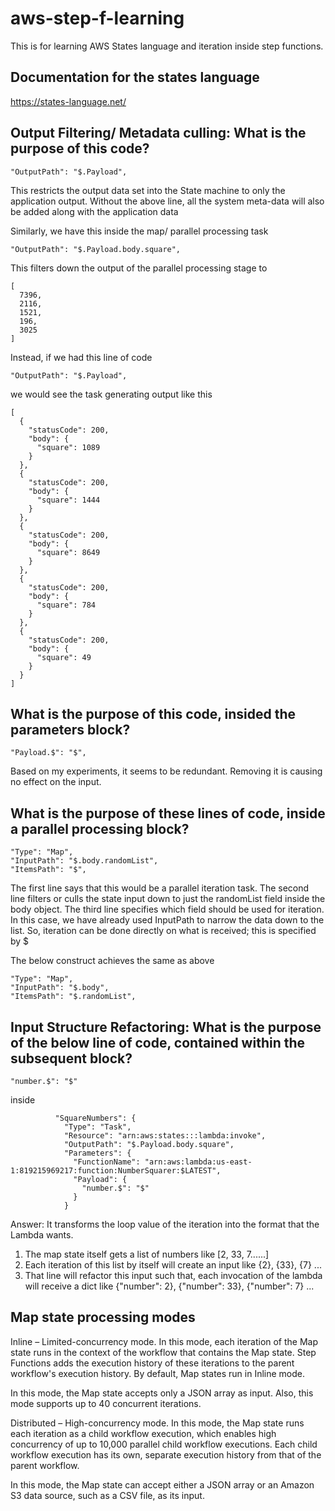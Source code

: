 # aws-step-f-learning

This is for learning AWS States language and iteration inside step functions.

## Documentation for the states language

https://states-language.net/

## Output Filtering/ Metadata culling: What is the purpose of this code? 
```
"OutputPath": "$.Payload",
```
This restricts the output data set into the State machine to only the application output. Without the above line, all the system meta-data will also be added along with the application data

Similarly, we have this inside the map/ parallel processing task
```
"OutputPath": "$.Payload.body.square",
```
This filters down the output of the parallel processing stage to 
```
[
  7396,
  2116,
  1521,
  196,
  3025
]
```
Instead, if we had this line of code
```
"OutputPath": "$.Payload",
```
we would see the task generating output like this
```
[
  {
    "statusCode": 200,
    "body": {
      "square": 1089
    }
  },
  {
    "statusCode": 200,
    "body": {
      "square": 1444
    }
  },
  {
    "statusCode": 200,
    "body": {
      "square": 8649
    }
  },
  {
    "statusCode": 200,
    "body": {
      "square": 784
    }
  },
  {
    "statusCode": 200,
    "body": {
      "square": 49
    }
  }
] 
```



## What is the purpose of this code, insided the parameters block?
```
"Payload.$": "$",
```
Based on my experiments, it seems to be redundant. Removing it is causing no effect on the input.

## What is the purpose of these lines of code, inside a parallel processing block?
```
"Type": "Map",
"InputPath": "$.body.randomList",
"ItemsPath": "$",
```

The first line says that this would be a parallel iteration task. 
The second line filters or culls the state input down to just the randomList field inside the body object.
The third line specifies which field should be used for iteration. In this case, we have already used InputPath to narrow the data down to the list. So, iteration can be done directly on what is received; this is specified by $

The below construct achieves the same as above

```
"Type": "Map",
"InputPath": "$.body",
"ItemsPath": "$.randomList",
```

## Input Structure Refactoring: What is the purpose of the below line of code, contained within the subsequent block?

```
"number.$": "$"
```

inside

```
          "SquareNumbers": {
            "Type": "Task",
            "Resource": "arn:aws:states:::lambda:invoke",
            "OutputPath": "$.Payload.body.square",
            "Parameters": {
              "FunctionName": "arn:aws:lambda:us-east-1:819215969217:function:NumberSquarer:$LATEST",
              "Payload": {
                "number.$": "$"
              }
            }
```

Answer: It transforms the loop value of the iteration into the format that the Lambda wants.

1. The map state itself gets a list of numbers like [2, 33, 7......]
2. Each iteration of this list by itself will create an input like {2}, {33}, {7} ...
3. That line will refactor this input such that, each invocation of the lambda will receive a dict like {"number": 2}, {"number": 33}, {"number": 7} ...







 


## Map state processing modes

Inline – Limited-concurrency mode. In this mode, each iteration of the Map state runs in the context of the workflow that contains the Map state. Step Functions adds the execution history of these iterations to the parent workflow's execution history. By default, Map states run in Inline mode.

In this mode, the Map state accepts only a JSON array as input. Also, this mode supports up to 40 concurrent iterations.


Distributed – High-concurrency mode. In this mode, the Map state runs each iteration as a child workflow execution, which enables high concurrency of up to 10,000 parallel child workflow executions. Each child workflow execution has its own, separate execution history from that of the parent workflow.

In this mode, the Map state can accept either a JSON array or an Amazon S3 data source, such as a CSV file, as its input.

